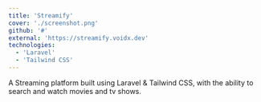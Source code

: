 ```yaml
---
title: 'Streamify'
cover: './screenshot.png'
github: '#'
external: 'https://streamify.voidx.dev'
technologies: 
  - 'Laravel'
  - 'Tailwind CSS'
---
```


A Streaming platform built using Laravel & Tailwind CSS, with the ability to search and watch movies and tv shows.